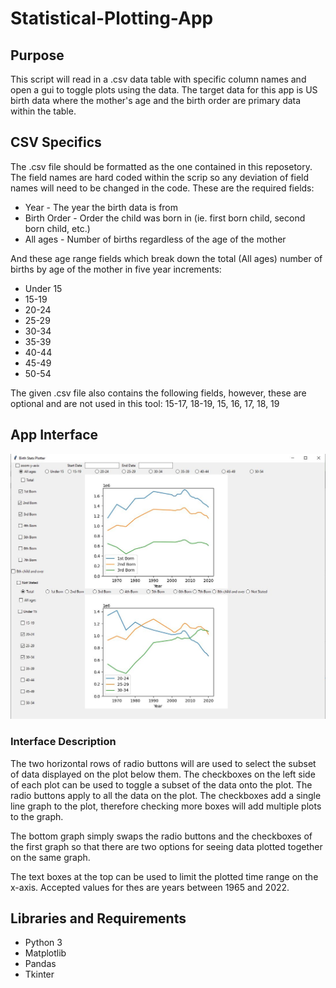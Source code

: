 # Statistical-Plotting-App

## Purpose
This script will read in a .csv data table with specific column names and open a gui to toggle plots using the data. The target data for this app is US birth data where the mother's age and the birth order are primary data within the table. 

## CSV Specifics
The .csv file should be formatted as the one contained in this reposetory. The field names are hard coded within the scrip so any deviation of field names will need to be changed in the code. These are the required fields:

- Year - The year the birth data is from
- Birth Order - Order the child was born in (ie. first born child, second born child, etc.)
- All ages - Number of births regardless of the age of the mother

And these age range fields which break down the total (All ages) number of births by age of the mother in five year increments:

- Under 15
- 15-19
- 20-24
- 25-29
- 30-34
- 35-39
- 40-44
- 45-49
- 50-54


The given .csv file also contains the following fields, however, these are optional and are not used in this tool: 15-17, 18-19, 15, 16, 17, 18, 19

## App Interface
![Screenshot](https://github.com/caseybetts/Statistical-Plotting-App/blob/main/Screenshot.JPG)

### Interface Description
The two horizontal rows of radio buttons will are used to select the subset of data displayed on the plot below them. The checkboxes on the left side of each plot can be used to toggle a subset of the data onto the plot. The radio buttons apply to all the data on the plot. The checkboxes add a single line graph to the plot, therefore checking more boxes will add multiple plots to the graph. 

The bottom graph simply swaps the radio buttons and the checkboxes of the first graph so that there are two options for seeing data plotted together on the same graph. 

The text boxes at the top can be used to limit the plotted time range on the x-axis. Accepted values for thes are years between 1965 and 2022.


## Libraries and Requirements
- Python 3
- Matplotlib
- Pandas
- Tkinter
